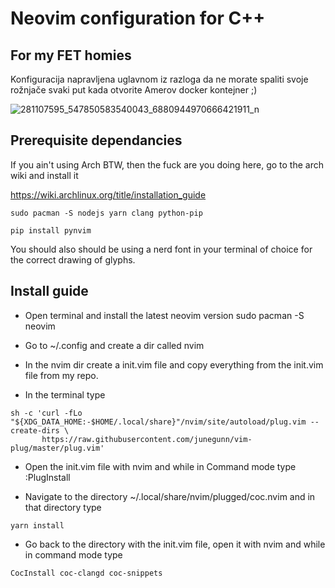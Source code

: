# Neovim configuration for C++

## For my FET homies

Konfiguracija napravljena uglavnom iz razloga da ne morate spaliti svoje rožnjače svaki put kada otvorite Amerov docker kontejner ;)

![281107595_547850583540043_6880944970666421911_n](https://user-images.githubusercontent.com/104562710/170366724-51915ac6-a859-4743-acba-a9745b765db7.png)

## Prerequisite dependancies

If you ain't using Arch BTW, then the fuck are you doing here, go to the arch wiki and install it

https://wiki.archlinux.org/title/installation_guide

```
sudo pacman -S nodejs yarn clang python-pip
```
```
pip install pynvim
```

You should also should be using a nerd font in your terminal of choice for the correct drawing of glyphs.

## Install guide

- Open terminal and install the latest neovim version 
sudo pacman -S neovim

- Go to ~/.config and create a dir called nvim

- In the nvim dir create a init.vim file and copy everything from the init.vim file from my repo.

- In the terminal type
```
sh -c 'curl -fLo "${XDG_DATA_HOME:-$HOME/.local/share}"/nvim/site/autoload/plug.vim --create-dirs \
       https://raw.githubusercontent.com/junegunn/vim-plug/master/plug.vim'
```
       
- Open the init.vim file with nvim and while in Command mode type :PlugInstall

- Navigate to the directory ~/.local/share/nvim/plugged/coc.nvim and in that directory type
 ```
 yarn install
 ```

- Go back to the directory with the init.vim file, open it with nvim and while in command mode type 
```
CocInstall coc-clangd coc-snippets

```
